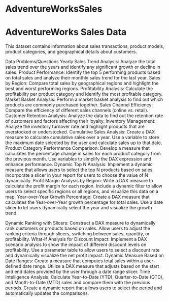 # AdventureWorksSales

# AdventureWorks Sales Data
This dataset contains information about sales transactions, product models, product categories, and geographical details about customers.


Data Problems/Questions
Yearly Sales Trend Analysis: Analyze the total sales trend over the years and identify any significant growth or decline in sales.
Product Performance: Identify the top 5 performing products based on total sales and analyze their monthly sales trend for the last year.
Sales by Region: Compare total sales by geographical regions and highlight the best and worst performing regions.
Profitability Analysis: Calculate the profitability per product category and identify the most profitable category.
Market Basket Analysis: Perform a market basket analysis to find out which products are commonly purchased together.
Sales Channel Efficiency: Compare the efficiency of different sales channels (online vs. retail).
Customer Retention Analysis: Analyze the data to find out the retention rate of customers and factors affecting their loyalty.
Inventory Management: Analyze the inventory turnover rate and highlight products that are overstocked or understocked.
Cumulative Sales Analysis:
Create a DAX measure to calculate cumulative sales over a year. Use a variable to store the maximum date selected by the user and calculate sales up to that date.
Product Category Performance Comparison:
Develop a measure that calculates the percentage change in sales for each product category from the previous month. Use variables to simplify the DAX expression and enhance performance.
Dynamic Top N Analysis:
Implement a dynamic measure that allows users to select the top N products based on sales. Incorporate a slicer in your report for users to choose the value of N dynamically.
Profit Margin Analysis by Region:
Write a DAX measure to calculate the profit margin for each region. Include a dynamic filter to allow users to select specific regions or all regions, and visualize this data on a map.
Year-over-Year Growth Percentage:
Create a DAX measure that calculates the Year-over-Year growth percentage for total sales. Use a date slicer to let users dynamically select the year and visualize the growth trend.


Dynamic Ranking with Slicers:
Construct a DAX measure to dynamically rank customers or products based on sales. Allow users to adjust the ranking criteria through slicers, switching between sales, quantity, or profitability.
What-If Analysis for Discount Impact:
Implement a DAX scenario analysis to show the impact of different discount levels on profitability. Use a parameter table to allow users to select a discount rate and dynamically visualize the net profit impact.
Dynamic Measure Based on Date Ranges:
Create a measure that computes total sales within a user-defined date range. Utilize a DAX measure that adjusts based on the start and end dates provided by the user through a date range slicer.
Time Intelligence Analysis:
Calculate Year-to-Date (YTD), Quarter-to-Date (QTD), and Month-to-Date (MTD) sales and compare them with the previous periods.
Create a dynamic report that allows users to select the period and automatically updates the comparisons.
